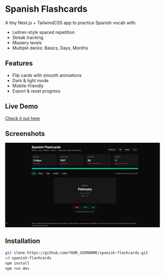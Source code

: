 # Spanish Flashcards

A tiny Next.js + TailwindCSS app to practice Spanish vocab with:

- Leitner-style spaced repetition
- Streak tracking
- Mastery levels
- Multiple decks: Basics, Days, Months

## Features
- Flip cards with smooth animations
- Dark & light mode
- Mobile-friendly
- Export & reset progress

## Live Demo
[Check it out here](https://spanish-flashcard-app.vercel.app/)

## Screenshots
![UI](/Screenshots/Screenshot.png)

## Installation
```bash
git clone https://github.com/YOUR_USERNAME/spanish-flashcards.git
cd spanish-flashcards
npm install
npm run dev
